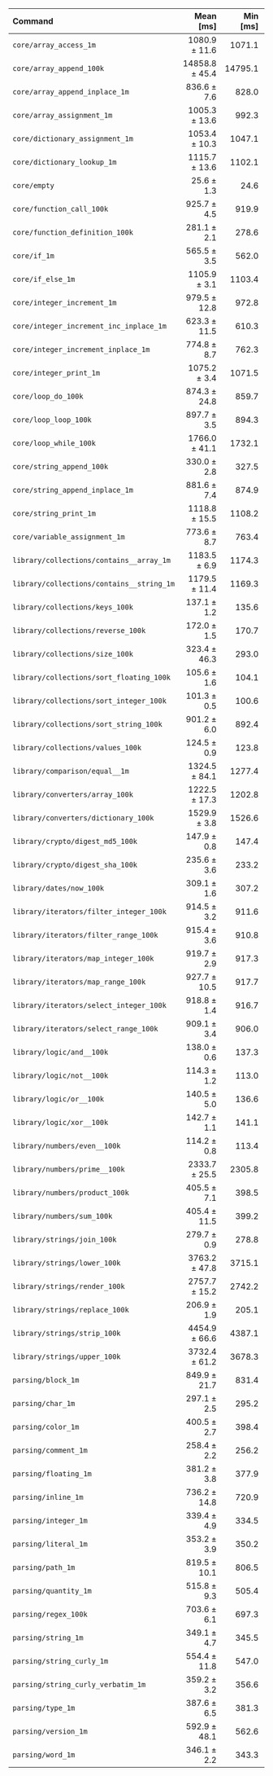 | Command | Mean [ms] | Min [ms] | Max [ms] |
|:---|---:|---:|---:|
| `core/array_access_1m` | 1080.9 ± 11.6 | 1071.1 | 1096.0 | 42.27 ± 2.17 |
| `core/array_append_100k` | 14858.8 ± 45.4 | 14795.1 | 14892.9 | 581.04 ± 29.25 |
| `core/array_append_inplace_1m` | 836.6 ± 7.6 | 828.0 | 846.6 | 32.71 ± 1.67 |
| `core/array_assignment_1m` | 1005.3 ± 13.6 | 992.3 | 1021.2 | 39.31 ± 2.05 |
| `core/dictionary_assignment_1m` | 1053.4 ± 10.3 | 1047.1 | 1068.8 | 41.19 ± 2.11 |
| `core/dictionary_lookup_1m` | 1115.7 ± 13.6 | 1102.1 | 1130.9 | 43.63 ± 2.26 |
| `core/empty` | 25.6 ± 1.3 | 24.6 | 27.5 |
| `core/function_call_100k` | 925.7 ± 4.5 | 919.9 | 930.5 | 36.20 ± 1.83 |
| `core/function_definition_100k` | 281.1 ± 2.1 | 278.6 | 283.7 | 10.99 ± 0.56 |
| `core/if_1m` | 565.5 ± 3.5 | 562.0 | 570.4 | 22.11 ± 1.12 |
| `core/if_else_1m` | 1105.9 ± 3.1 | 1103.4 | 1109.8 | 43.25 ± 2.18 |
| `core/integer_increment_1m` | 979.5 ± 12.8 | 972.8 | 998.7 | 38.30 ± 1.99 |
| `core/integer_increment_inc_inplace_1m` | 623.3 ± 11.5 | 610.3 | 637.5 | 24.37 ± 1.30 |
| `core/integer_increment_inplace_1m` | 774.8 ± 8.7 | 762.3 | 780.9 | 30.30 ± 1.56 |
| `core/integer_print_1m` | 1075.2 ± 3.4 | 1071.5 | 1079.7 | 42.05 ± 2.12 |
| `core/loop_do_100k` | 874.3 ± 24.8 | 859.7 | 911.1 | 34.19 ± 1.97 |
| `core/loop_loop_100k` | 897.7 ± 3.5 | 894.3 | 901.9 | 35.10 ± 1.77 |
| `core/loop_while_100k` | 1766.0 ± 41.1 | 1732.1 | 1825.9 | 69.06 ± 3.82 |
| `core/string_append_100k` | 330.0 ± 2.8 | 327.5 | 333.0 | 12.90 ± 0.66 |
| `core/string_append_inplace_1m` | 881.6 ± 7.4 | 874.9 | 888.3 | 34.48 ± 1.76 |
| `core/string_print_1m` | 1118.8 ± 15.5 | 1108.2 | 1141.6 | 43.75 ± 2.28 |
| `core/variable_assignment_1m` | 773.6 ± 8.7 | 763.4 | 781.4 | 30.25 ± 1.56 |
| `library/collections/contains__array_1m` | 1183.5 ± 6.9 | 1174.3 | 1191.0 | 46.28 ± 2.34 |
| `library/collections/contains__string_1m` | 1179.5 ± 11.4 | 1169.3 | 1192.7 | 46.12 ± 2.36 |
| `library/collections/keys_100k` | 137.1 ± 1.2 | 135.6 | 138.4 | 5.36 ± 0.27 |
| `library/collections/reverse_100k` | 172.0 ± 1.5 | 170.7 | 174.2 | 6.72 ± 0.34 |
| `library/collections/size_100k` | 323.4 ± 46.3 | 293.0 | 391.7 | 12.64 ± 1.92 |
| `library/collections/sort_floating_100k` | 105.6 ± 1.6 | 104.1 | 107.8 | 4.13 ± 0.22 |
| `library/collections/sort_integer_100k` | 101.3 ± 0.5 | 100.6 | 101.6 | 3.96 ± 0.20 |
| `library/collections/sort_string_100k` | 901.2 ± 6.0 | 892.4 | 905.4 | 35.24 ± 1.79 |
| `library/collections/values_100k` | 124.5 ± 0.9 | 123.8 | 125.8 | 4.87 ± 0.25 |
| `library/comparison/equal__1m` | 1324.5 ± 84.1 | 1277.4 | 1450.6 | 51.79 ± 4.19 |
| `library/converters/array_100k` | 1222.5 ± 17.3 | 1202.8 | 1241.4 | 47.81 ± 2.50 |
| `library/converters/dictionary_100k` | 1529.9 ± 3.8 | 1526.6 | 1534.8 | 59.82 ± 3.01 |
| `library/crypto/digest_md5_100k` | 147.9 ± 0.8 | 147.4 | 149.0 | 5.78 ± 0.29 |
| `library/crypto/digest_sha_100k` | 235.6 ± 3.6 | 233.2 | 241.0 | 9.21 ± 0.48 |
| `library/dates/now_100k` | 309.1 ± 1.6 | 307.2 | 311.1 | 12.09 ± 0.61 |
| `library/iterators/filter_integer_100k` | 914.5 ± 3.2 | 911.6 | 918.8 | 35.76 ± 1.80 |
| `library/iterators/filter_range_100k` | 915.4 ± 3.6 | 910.8 | 919.0 | 35.79 ± 1.80 |
| `library/iterators/map_integer_100k` | 919.7 ± 2.9 | 917.3 | 923.4 | 35.97 ± 1.81 |
| `library/iterators/map_range_100k` | 927.7 ± 10.5 | 917.7 | 940.0 | 36.28 ± 1.87 |
| `library/iterators/select_integer_100k` | 918.8 ± 1.4 | 916.7 | 920.1 | 35.93 ± 1.81 |
| `library/iterators/select_range_100k` | 909.1 ± 3.4 | 906.0 | 913.2 | 35.55 ± 1.79 |
| `library/logic/and__100k` | 138.0 ± 0.6 | 137.3 | 138.6 | 5.40 ± 0.27 |
| `library/logic/not__100k` | 114.3 ± 1.2 | 113.0 | 115.6 | 4.47 ± 0.23 |
| `library/logic/or__100k` | 140.5 ± 5.0 | 136.6 | 147.2 | 5.49 ± 0.34 |
| `library/logic/xor__100k` | 142.7 ± 1.1 | 141.1 | 143.3 | 5.58 ± 0.28 |
| `library/numbers/even__100k` | 114.2 ± 0.8 | 113.4 | 114.8 | 4.46 ± 0.23 |
| `library/numbers/prime__100k` | 2333.7 ± 25.5 | 2305.8 | 2361.3 | 91.26 ± 4.69 |
| `library/numbers/product_100k` | 405.5 ± 7.1 | 398.5 | 413.6 | 15.86 ± 0.84 |
| `library/numbers/sum_100k` | 405.4 ± 11.5 | 399.2 | 422.6 | 15.85 ± 0.91 |
| `library/strings/join_100k` | 279.7 ± 0.9 | 278.8 | 280.5 | 10.94 ± 0.55 |
| `library/strings/lower_100k` | 3763.2 ± 47.8 | 3715.1 | 3808.9 | 147.16 ± 7.63 |
| `library/strings/render_100k` | 2757.7 ± 15.2 | 2742.2 | 2778.6 | 107.84 ± 5.45 |
| `library/strings/replace_100k` | 206.9 ± 1.9 | 205.1 | 209.4 | 8.09 ± 0.41 |
| `library/strings/strip_100k` | 4454.9 ± 66.6 | 4387.1 | 4517.7 | 174.21 ± 9.13 |
| `library/strings/upper_100k` | 3732.4 ± 61.2 | 3678.3 | 3794.6 | 145.95 ± 7.71 |
| `parsing/block_1m` | 849.9 ± 21.7 | 831.4 | 874.7 | 33.23 ± 1.87 |
| `parsing/char_1m` | 297.1 ± 2.5 | 295.2 | 300.8 | 11.62 ± 0.59 |
| `parsing/color_1m` | 400.5 ± 2.7 | 398.4 | 404.4 | 15.66 ± 0.79 |
| `parsing/comment_1m` | 258.4 ± 2.2 | 256.2 | 261.5 | 10.11 ± 0.52 |
| `parsing/floating_1m` | 381.2 ± 3.8 | 377.9 | 386.6 | 14.91 ± 0.76 |
| `parsing/inline_1m` | 736.2 ± 14.8 | 720.9 | 756.5 | 28.79 ± 1.56 |
| `parsing/integer_1m` | 339.4 ± 4.9 | 334.5 | 345.0 | 13.27 ± 0.69 |
| `parsing/literal_1m` | 353.2 ± 3.9 | 350.2 | 358.7 | 13.81 ± 0.71 |
| `parsing/path_1m` | 819.5 ± 10.1 | 806.5 | 831.0 | 32.05 ± 1.66 |
| `parsing/quantity_1m` | 515.8 ± 9.3 | 505.4 | 525.7 | 20.17 ± 1.08 |
| `parsing/regex_100k` | 703.6 ± 6.1 | 697.3 | 709.4 | 27.51 ± 1.40 |
| `parsing/string_1m` | 349.1 ± 4.7 | 345.5 | 356.1 | 13.65 ± 0.71 |
| `parsing/string_curly_1m` | 554.4 ± 11.8 | 547.0 | 572.0 | 21.68 ± 1.18 |
| `parsing/string_curly_verbatim_1m` | 359.2 ± 3.2 | 356.6 | 363.6 | 14.04 ± 0.72 |
| `parsing/type_1m` | 387.6 ± 6.5 | 381.3 | 393.5 | 15.16 ± 0.80 |
| `parsing/version_1m` | 592.9 ± 48.1 | 562.6 | 664.6 | 23.19 ± 2.21 |
| `parsing/word_1m` | 346.1 ± 2.2 | 343.3 | 348.2 | 13.53 ± 0.69 |
